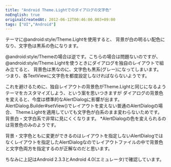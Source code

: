 ```yaml
---
title: "Android Theme.Lightでのダイアログの文字色"
noEnglish: true
originalCreatedAt: 2012-06-12T00:46:00.003+09:00
tags: ["UI","Android"]
---
```

テーマに@android:style/Theme.Lightを使用すると、
背景が白の明るい配色になり、文字色は黒系の色になります。
<!--more-->
@android:style/Themeの場合は逆です。こちらの場合は問題ないのですが、 @android:style/Theme.Lightを使うときにダイアログを独自のレイアウトで組み立てると、 背景色は黒なのに、文字色も黒系(グレー)になってしまいます。
つまり、各TextViewに文字色を都度設定しなければならないようです。

これを避けるために、独自レイアウトの背景色がTheme.Lightと同じになるようテーマをカスタマイズしよう、という案を思いつきますが ダイアログの背景色を変えると、今度は標準的なAlertDialogに影響が出ます。
AlertDialog.Builder#setView()でレイアウトを変えない普通のAlertDialogの場合、 Theme.Lightを適用していても文字色が白系のまま変わらないためです。
背景白・文字白系で非常に見にくくなります。
\*AlertDialogの色を変えられるのは背景色のみのようです。

背景・文字色ともに変更ができるのはレイアウトを指定しないAlertDialogではなくレイアウトを指定したAlertDialogなのでレイアウトファイルの中で背景色と文字色両方を指定するのが正解なのだと思います。

ちなみに上記はAndroid 2.3.3とAndroid 4.0(エミュレータ)で確認しています。

